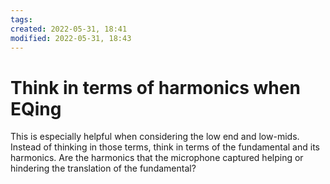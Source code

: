 ```yaml
---
tags: 
created: 2022-05-31, 18:41
modified: 2022-05-31, 18:43
---
```


# Think in terms of harmonics when EQing
This is especially helpful when considering the low end and low-mids. Instead of thinking in those terms, think in terms of the fundamental and its harmonics. Are the harmonics that the microphone captured helping or hindering the translation of the fundamental?